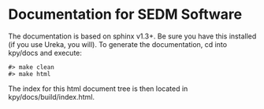 Documentation for SEDM Software
===============================

The documentation is based on sphinx v1.3+.  Be sure you have this installed (if you use Ureka, you will).  To generate the documentation, cd into kpy/docs and execute:

    #> make clean
    #> make html

The index for this html document tree is then located in kpy/docs/build/index.html.
